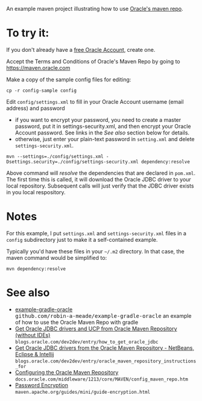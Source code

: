 An example maven project illustrating how to use [Oracle's maven repo](https://maven.oracle.com).

# To try it:

If you don't already have a [free Oracle
Account](http://www.oracle.com/us/corporate/contact/help/index.html), create
one.

Accept the Terms and Conditions of Oracle's Maven Repo by going to
https://maven.oracle.com

Make a copy of the sample config files for editing:

```
cp -r config-sample config
```
   
Edit `config/settings.xml` to fill in your Oracle Account username (email
address) and password
- if you want to encrypt your password, you need to create a master password,
  put it in settings-security.xml, and then encrypt your Oracle Account
  password.  See links in the *See also* section below for details.
- otherwise, just enter your plain-text password in `setting.xml` and delete
  `settings-security.xml`.

```
mvn --settings=./config/settings.xml -Dsettings.security=./config/settings-security.xml dependency:resolve
```

Above command will *resolve* the dependencies that are declared in `pom.xml`.
The first time this is called, it will download the Oracle JDBC driver to your local repository.
Subsequent calls will just verify that the JDBC driver exists in you local respository.


# Notes

For this example, I put `settings.xml` and `settings-security.xml` files in a `config` subdirectory just to make it a self-contained example.

Typically you'd have these files in your `~/.m2` directory. In that case, the maven command would be simplified to:

```
mvn dependency:resolve
```

# See also

- [example-gradle-oracle](https://github.com/robin-a-meade/example-gradle-oracle)  
  <tt>github.com/robin-a-meade/example-gradle-oracle</tt>
  an example of how to use the Oracle Maven Repo with gradle
- [Get Oracle JDBC drivers and UCP from Oracle Maven Repository (without IDEs)](https://blogs.oracle.com/dev2dev/entry/how_to_get_oracle_jdbc)  
  `blogs.oracle.com/dev2dev/entry/how_to_get_oracle_jdbc`
- [Get Oracle JDBC drivers from the Oracle Maven Repository - NetBeans, Eclipse & Intellij](https://maven.apache.org/guides/mini/guide-encryption.html)  
  `blogs.oracle.com/dev2dev/entry/oracle_maven_repository_instructions_for`
- [Configuring the Oracle Maven Repository](http://docs.oracle.com/middleware/1213/core/MAVEN/config_maven_repo.htm#MAVEN9010)  
  `docs.oracle.com/middleware/1213/core/MAVEN/config_maven_repo.htm`
- [Password Encryption](https://maven.apache.org/guides/mini/guide-encryption.html)  
  `maven.apache.org/guides/mini/guide-encryption.html`

<!---
- []()
  **
-->

